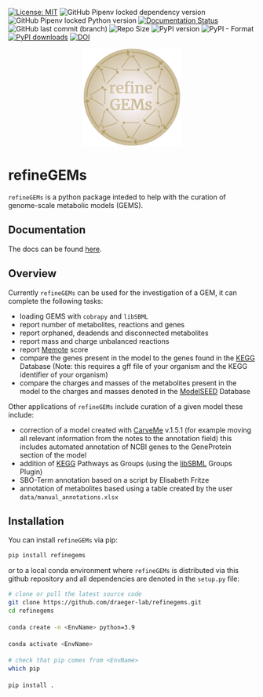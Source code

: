 [![License: MIT](https://img.shields.io/badge/License-MIT-yellow.svg)](https://opensource.org/licenses/MIT)
![GitHub Pipenv locked dependency version](https://img.shields.io/github/pipenv/locked/dependency-version/draeger-lab/refinegems/refinegems?label=refineGEMs&color=B4A069)
![GitHub Pipenv locked Python version](https://img.shields.io/github/pipenv/locked/python-version/draeger-lab/refinegems)
[![Documentation Status](https://readthedocs.org/projects/refinegems/badge/?version=latest)](https://refinegems.readthedocs.io/en/latest/?badge=latest)
![GitHub last commit (branch)](https://img.shields.io/github/last-commit/draeger-lab/refinegems/main)
![Repo Size](https://img.shields.io/github/repo-size/draeger-lab/refinegems)
![PyPI version](https://img.shields.io/pypi/v/refinegems?label=PyPI%20package&color=neongreen)
![PyPI - Format](https://img.shields.io/pypi/format/refinegems)
[![PyPI downloads](https://img.shields.io/pypi/dm/refinegems.svg)](https://pypistats.org/packages/refinegems)
[![DOI](https://zenodo.org/badge/359867657.svg)](https://zenodo.org/badge/latestdoi/359867657)

<p align="center">
<img src="https://github.com/draeger-lab/refinegems/raw/main/docs/source/images/refineGEMs_logo.png" height="200"/>
</p>

# refineGEMs
`refineGEMs` is a python package inteded to help with the curation of genome-scale metabolic models (GEMS).

## Documentation
The docs can be found [here](https://refinegems.readthedocs.io/en/latest/).

## Overview

Currently `refineGEMs` can be used for the investigation of a GEM, it can complete the following tasks:
- loading GEMS with `cobrapy` and `libSBML`
- report number of metabolites, reactions and genes
- report orphaned, deadends and disconnected metabolites
- report mass and charge unbalanced reactions
- report [Memote](https://memote.readthedocs.io/en/latest/index.html) score
- compare the genes present in the model to the genes found in the [KEGG](https://www.genome.jp/kegg/kegg1.html) Database (Note: this requires a gff file of your organism and the KEGG identifier of your organism)
- compare the charges and masses of the metabolites present in the model to the charges and masses denoted in the [ModelSEED](https://modelseed.org/) Database

Other applications of `refineGEMs` include curation of a given model these include:
- correction of a model created with [CarveMe](https://github.com/cdanielmachado/carveme) v.1.5.1 (for example moving all relevant information from the notes to the annotation field) this includes automated annotation of NCBI genes to the GeneProtein section of the model
- addition of [KEGG](https://www.genome.jp/kegg/kegg1.html) Pathways as Groups (using the [libSBML](https://synonym.caltech.edu/software/libsbml/5.18.0/docs/formatted/python-api/classlibsbml_1_1_groups_model_plugin.html) Groups Plugin)
- SBO-Term annotation based on a script by Elisabeth Fritze
- annotation of metabolites based using a table created by the user `data/manual_annotations.xlsx`

## Installation

You can install `refineGEMs` via pip:

```bash
pip install refinegems

```

or to a local conda environment where `refineGEMs` is distributed via this github repository and all dependencies are denoted in the `setup.py` file:

```bash
# clone or pull the latest source code
git clone https://github.com/draeger-lab/refinegems.git
cd refinegems

conda create -n <EnvName> python=3.9

conda activate <EnvName>

# check that pip comes from <EnvName>
which pip

pip install .

```
